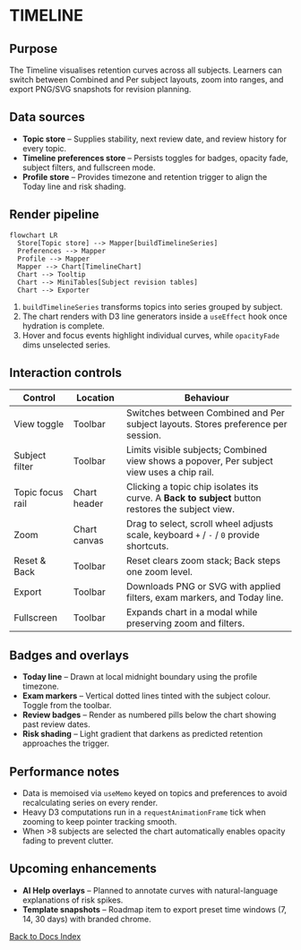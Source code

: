 # TIMELINE

## Purpose

The Timeline visualises retention curves across all subjects. Learners can switch between Combined and Per subject layouts, zoom into ranges, and export PNG/SVG snapshots for revision planning.

## Data sources

- **Topic store** – Supplies stability, next review date, and review history for every topic.
- **Timeline preferences store** – Persists toggles for badges, opacity fade, subject filters, and fullscreen mode.
- **Profile store** – Provides timezone and retention trigger to align the Today line and risk shading.

## Render pipeline

```mermaid
flowchart LR
  Store[Topic store] --> Mapper[buildTimelineSeries]
  Preferences --> Mapper
  Profile --> Mapper
  Mapper --> Chart[TimelineChart]
  Chart --> Tooltip
  Chart --> MiniTables[Subject revision tables]
  Chart --> Exporter
```

1. `buildTimelineSeries` transforms topics into series grouped by subject.
2. The chart renders with D3 line generators inside a `useEffect` hook once hydration is complete.
3. Hover and focus events highlight individual curves, while `opacityFade` dims unselected series.

## Interaction controls

| Control | Location | Behaviour |
| --- | --- | --- |
| View toggle | Toolbar | Switches between Combined and Per subject layouts. Stores preference per session. |
| Subject filter | Toolbar | Limits visible subjects; Combined view shows a popover, Per subject view uses a chip rail. |
| Topic focus rail | Chart header | Clicking a topic chip isolates its curve. A **Back to subject** button restores the subject view. |
| Zoom | Chart canvas | Drag to select, scroll wheel adjusts scale, keyboard `+` / `-` / `0` provide shortcuts. |
| Reset & Back | Toolbar | Reset clears zoom stack; Back steps one zoom level. |
| Export | Toolbar | Downloads PNG or SVG with applied filters, exam markers, and Today line. |
| Fullscreen | Toolbar | Expands chart in a modal while preserving zoom and filters. |

## Badges and overlays

- **Today line** – Drawn at local midnight boundary using the profile timezone.
- **Exam markers** – Vertical dotted lines tinted with the subject colour. Toggle from the toolbar.
- **Review badges** – Render as numbered pills below the chart showing past review dates.
- **Risk shading** – Light gradient that darkens as predicted retention approaches the trigger.

## Performance notes

- Data is memoised via `useMemo` keyed on topics and preferences to avoid recalculating series on every render.
- Heavy D3 computations run in a `requestAnimationFrame` tick when zooming to keep pointer tracking smooth.
- When >8 subjects are selected the chart automatically enables opacity fading to prevent clutter.

## Upcoming enhancements

- **AI Help overlays** – Planned to annotate curves with natural-language explanations of risk spikes.
- **Template snapshots** – Roadmap item to export preset time windows (7, 14, 30 days) with branded chrome.

[Back to Docs Index](../DOCS_INDEX.md)
